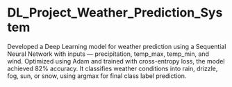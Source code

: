 # DL_Project_Weather_Prediction_System

Developed a Deep Learning model for weather prediction using a Sequential Neural Network with inputs — precipitation, temp_max, temp_min, and wind. Optimized using Adam and trained with cross-entropy loss, the model achieved 82% accuracy. It classifies weather conditions into rain, drizzle, fog, sun, or snow, using argmax for final class label prediction.


